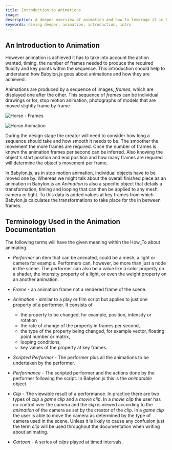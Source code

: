 ```yaml
---
title: Introduction to Animations
image:
description: A deeper overview of animation and how to leverage it in Babylon.js.
keywords: diving deeper, animation, introduction, intro
---
```


## An Introduction to Animation

However animation is achieved it has to take into account the action wanted, timing, the number of frames needed to produce the required fluidity and key points within the sequence. This introduction should help to understand how Babylon.js goes about animations and how they are achieved.

Animations are produced by a sequence of images, _frames_, which are displayed one after the other. This sequence of _frames_ can be individual drawings or for, stop motion animation, photographs of models that are moved slightly frame by frame

![Horse - Frames](/img/features/animation/horse_frames.jpg)

<img src="https://upload.wikimedia.org/wikipedia/commons/9/99/Horse_gif_slow.gif" title="Horse Animation" caption="from Wikimedia Commons (https://commons.wikimedia.org/wiki/File:Horse_gif_slow.gif)"/>

During the design stage the creator will need to consider how long a sequence should take and how smooth it needs to be. The smoother the movement the more frames are required. Once the number of frames is known the animation frames per second can be inferred. Also knowing the object's start position and end position and how many frames are required will determine the object's movement per frame.

In Babylon.js, as in stop motion animation, individual objects have to be moved one by. Whereas we might talk about the overall finished piece as an animation in Babylon.js an _Animation_ is also a specific object that details a transformation, timing and looping that can then be applied to any mesh, camera or light. To this data is added values at key frames from which Babylon.js calculates the transformations to take place for the in between frames.

## Terminology Used in the Animation Documentation

The following terms will have the given meaning within the How_To about animating.

- _Performer_ an item that can be animated, could be a mesh, a light or camera for example. Performers can, however, be more than just a node in the scene. The performer can also be a value like a color property on a shader, the intensity property of a light, or even the weight property on an another animation.

- _Frame_ - an animation frame not a rendered frame of the scene.

- _Animation_ - similar to a play or film script but applies to just one property of a performer. It consists of

  - the property to be changed, for example, position, intensity or rotation
  - the rate of change of the property in frames per second,
  - the type of the property being changed, for example vector, floating point number or matrix,
  - looping conditions,
  - key values of the property at key frames.

- _Scripted Performer_ - The performer plus all the animations to be undertaken by the performer.

- _Performance_ - The scripted performer and the actions done by the performer following the script. In Babylon.js this is the _animatable_ object.

- _Clip_ - The viewable result of a performance. In practice there are two types of _clip_ a
  _game clip_ and a _movie clip_. In a _movie clip_ the user has no control over the camera and the _clip_ is viewed according to the _animation_ of the camera as set by the creator of the _clip_. In a _game clip_ the user is able to move the camera as determined by the type of camera used in the scene. Unless it is likely to cause any confusion just the term _clip_ will be used throughout the documentation when writing about animating.

- _Cartoon_ - A series of _clips_ played at timed intervals.
